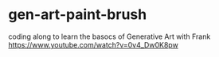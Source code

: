 # gen-art-paint-brush

coding along to learn the basocs of Generative Art with Frank 
https://www.youtube.com/watch?v=0v4_Dw0K8pw
